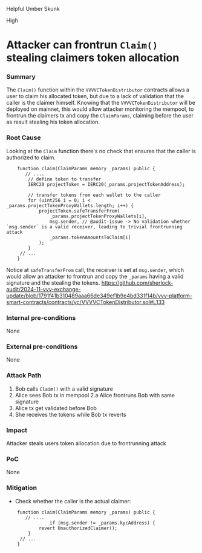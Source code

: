 Helpful Umber Skunk

High

# Attacker can frontrun `Claim()` stealing claimers token allocation

### Summary

The `Claim()` function within the `VVVVCTokenDistributor` contracts allows a user to claim his allocated token, but due to a lack of validation that the caller is the claimer himself. Knowing that the `VVVVCTokenDistributor` will be deployed on mainnet, this would allow attacker monitoring the mempool, to frontrun the claimers tx and copy the `ClaimParams`, claiming before the user as result stealing his token allocation. 

### Root Cause

Looking at the `Claim` function there's no check that ensures that the caller is authorized to claim.
```solidity 
    function claim(ClaimParams memory _params) public {
       // ....
        // define token to transfer
        IERC20 projectToken = IERC20(_params.projectTokenAddress);

        // transfer tokens from each wallet to the caller
        for (uint256 i = 0; i < _params.projectTokenProxyWallets.length; i++) {
            projectToken.safeTransferFrom(
                _params.projectTokenProxyWallets[i],
                msg.sender, // @audit-issue -> No validation whether `msg.sender` is a valid receiver, leading to trivial frontrunning attack
                _params.tokenAmountsToClaim[i]
            );
        }
     // ...
    }
```
Notice at `safeTransferFrom` call, the receiver is set at `msg.sender`, which would allow an attacker to frontrun and copy the `_params` having a valid signature and the stealing the tokens.
https://github.com/sherlock-audit/2024-11-vvv-exchange-update/blob/1791f41b310489aaa66de349ef1b9e4bd331f14b/vvv-platform-smart-contracts/contracts/vc/VVVVCTokenDistributor.sol#L133

### Internal pre-conditions

None

### External pre-conditions

None

### Attack Path

1. Bob calls `Claim()` with a valid signature
2.  Alice sees Bob tx in mempool
2.a Alice frontruns Bob with same signature
3. Alice tx get validated before Bob
4. She receives the tokens while Bob tx reverts

### Impact

Attacker steals users token allocation due to frontrunning attack

### PoC

None

### Mitigation

- Check whether the caller is the actual claimer:
```solidity 
    function claim(ClaimParams memory _params) public {
       // ....
                if (msg.sender != _params.kycAddress) {
            revert UnauthorizedClaimer();
        }
     // ...
    }
```